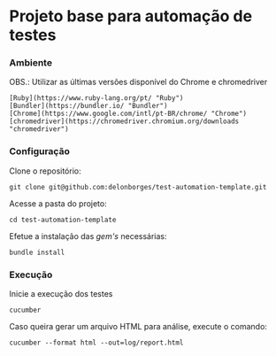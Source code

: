 # Projeto base para automação de testes

### Ambiente
OBS.: Utilizar as últimas versões disponível do Chrome e chromedriver
```
[Ruby](https://www.ruby-lang.org/pt/ "Ruby")
[Bundler](https://bundler.io/ "Bundler")
[Chrome](https://www.google.com/intl/pt-BR/chrome/ "Chrome")
[chromedriver](https://chromedriver.chromium.org/downloads "chromedriver")
```


### Configuração

Clone o repositório:
```
git clone git@github.com:delonborges/test-automation-template.git
```
Acesse a pasta do projeto:
```
cd test-automation-template
```
Efetue a instalação das _gem's_ necessárias:
```
bundle install
```


### Execução
Inicie a execução dos testes
```
cucumber
```
Caso queira gerar um arquivo HTML para análise, execute o comando:
```
cucumber --format html --out=log/report.html
